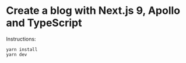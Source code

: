 # Create a blog with Next.js 9, Apollo and TypeScript

Instructions:

```
yarn install
yarn dev
```
